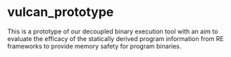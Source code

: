 # vulcan_prototype
This is a prototype of our decoupled binary execution tool with an aim to evaluate the efficacy of the statically derived program information from RE frameworks to provide memory safety for program binaries.
